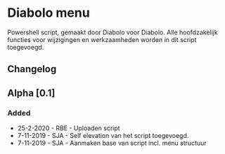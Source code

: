 # Diabolo menu

Powershell script, gemaakt door Diabolo voor Diabolo. Alle hoofdzakelijk functies voor wijzigingen en werkzaamheden worden in dit script toegevoegd.

## Changelog

## Alpha [0.1]

### Added
- 25-2-2020 - RBE - Uploaden script
- 7-11-2019 - SJA - Self elevation van het script toegevoegd.
- 7-11-2019 - SJA - Aanmaken base van script incl. menu structuur
